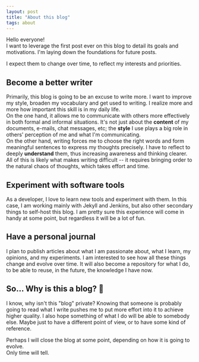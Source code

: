 ```yaml
---
layout: post
title: "About this blog"
tags: about
---
```


Hello everyone!  
I want to leverage the first post ever on this blog to detail its goals and motivations.
I'm laying down the foundations for future posts.

I expect them to change over time, to reflect my interests and priorities.

## Become a better writer
Primarily, this blog is going to be an excuse to write more. I want to improve my style, broaden my vocabulary and get used to writing.
I realize more and more how important this skill is in my daily life.  
On the one hand, it allows me to communicate with others more effectively in both formal and informal situations.
It's not just about the **content** of my documents, e-mails, chat messages, etc; the **style** I use plays a big role in others' perception of me and what I'm communicating.  
On the other hand, writing forces me to choose the right words and form meaningful sentences to express my thoughts precisely.
I have to reflect to deeply **understand** them, thus increasing awareness and thinking clearer.
All of this is likely what makes writing difficult -- it requires bringing order to the natural chaos of thoughts, which takes effort and time.

## Experiment with software tools
As a developer, I love to learn new tools and experiment with them.
In this case, I am working mainly with Jekyll and Jenkins, but also other secondary things to self-host this blog.
I am pretty sure this experience will come in handy at some point, but regardless it will be a lot of fun.

## Have a personal journal
I plan to publish articles about what I am passionate about, what I learn, my opinions, and my experiments.
I am interested to see how all these things change and evolve over time.
It will also become a repository for what I do, to be able to reuse, in the future, the knowledge I have now.

## So... Why is this a blog? :thinking:
I know, why isn't this "blog" private?
Knowing that someone is probably going to read what I write pushes me to put more effort into it to achieve higher quality.
I also hope something of what I do will be able to somebody else.
Maybe just to have a different point of view, or to have some kind of reference.

Perhaps I will close the blog at some point, depending on how it is going to evolve.  
Only time will tell.
